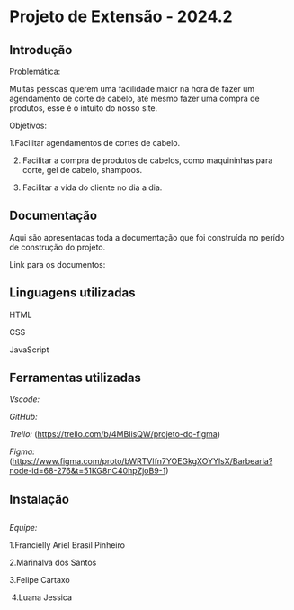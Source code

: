 # Projeto de Extensão - 2024.2 

## Introdução
 Problemática:
 
Muitas pessoas querem uma facilidade maior na hora de fazer um agendamento de corte de cabelo, até mesmo fazer uma compra de produtos, esse é o intuito do nosso site.

 Objetivos:
 
1.Facilitar agendamentos de cortes de cabelo.

2. Facilitar a compra de produtos de cabelos, como maquininhas para corte, gel de cabelo, shampoos.
   
3. Facilitar a vida do cliente no dia a dia.

## Documentação

Aqui são apresentadas toda a documentação que foi construída no perído de construção do projeto.

Link para os documentos:


## Linguagens utilizadas

HTML

CSS

JavaScript

## Ferramentas utilizadas

*Vscode:*

*GitHub:* 

*Trello:* (https://trello.com/b/4MBIisQW/projeto-do-figma)

*Figma:* (https://www.figma.com/proto/bWRTVlfn7YOEGkgXOYYlsX/Barbearia?node-id=68-276&t=51KG8nC40hpZjoB9-1)


## Instalação



##

*Equipe:*


   1.Francielly Ariel Brasil Pinheiro

   2.Marinalva dos Santos

   3.Felipe Cartaxo

   4.Luana Jessica
